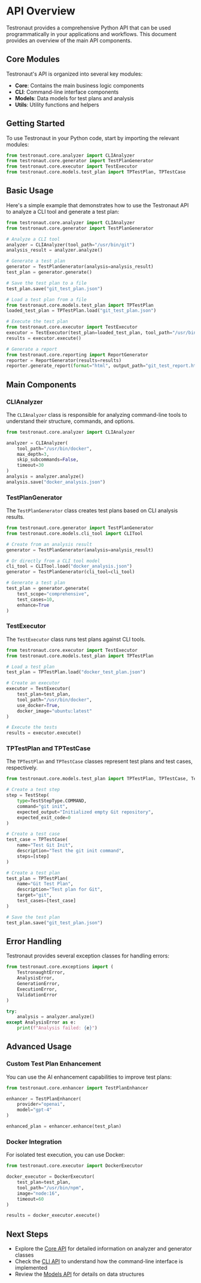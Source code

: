 # API Overview

Testronaut provides a comprehensive Python API that can be used programmatically in your applications and workflows. This document provides an overview of the main API components.

## Core Modules

Testronaut's API is organized into several key modules:

- **Core**: Contains the main business logic components
- **CLI**: Command-line interface components
- **Models**: Data models for test plans and analysis
- **Utils**: Utility functions and helpers

## Getting Started

To use Testronaut in your Python code, start by importing the relevant modules:

```python
from testronaut.core.analyzer import CLIAnalyzer
from testronaut.core.generator import TestPlanGenerator
from testronaut.core.executor import TestExecutor
from testronaut.core.models.test_plan import TPTestPlan, TPTestCase
```

## Basic Usage

Here's a simple example that demonstrates how to use the Testronaut API to analyze a CLI tool and generate a test plan:

```python
from testronaut.core.analyzer import CLIAnalyzer
from testronaut.core.generator import TestPlanGenerator

# Analyze a CLI tool
analyzer = CLIAnalyzer(tool_path="/usr/bin/git")
analysis_result = analyzer.analyze()

# Generate a test plan
generator = TestPlanGenerator(analysis=analysis_result)
test_plan = generator.generate()

# Save the test plan to a file
test_plan.save("git_test_plan.json")

# Load a test plan from a file
from testronaut.core.models.test_plan import TPTestPlan
loaded_test_plan = TPTestPlan.load("git_test_plan.json")

# Execute the test plan
from testronaut.core.executor import TestExecutor
executor = TestExecutor(test_plan=loaded_test_plan, tool_path="/usr/bin/git")
results = executor.execute()

# Generate a report
from testronaut.core.reporting import ReportGenerator
reporter = ReportGenerator(results=results)
reporter.generate_report(format="html", output_path="git_test_report.html")
```

## Main Components

### CLIAnalyzer

The `CLIAnalyzer` class is responsible for analyzing command-line tools to understand their structure, commands, and options.

```python
from testronaut.core.analyzer import CLIAnalyzer

analyzer = CLIAnalyzer(
    tool_path="/usr/bin/docker",
    max_depth=3,
    skip_subcommands=False,
    timeout=30
)
analysis = analyzer.analyze()
analysis.save("docker_analysis.json")
```

### TestPlanGenerator

The `TestPlanGenerator` class creates test plans based on CLI analysis results.

```python
from testronaut.core.generator import TestPlanGenerator
from testronaut.core.models.cli_tool import CLITool

# Create from an analysis result
generator = TestPlanGenerator(analysis=analysis_result)

# Or directly from a CLI tool model
cli_tool = CLITool.load("docker_analysis.json")
generator = TestPlanGenerator(cli_tool=cli_tool)

# Generate a test plan
test_plan = generator.generate(
    test_scope="comprehensive",
    test_cases=10,
    enhance=True
)
```

### TestExecutor

The `TestExecutor` class runs test plans against CLI tools.

```python
from testronaut.core.executor import TestExecutor
from testronaut.core.models.test_plan import TPTestPlan

# Load a test plan
test_plan = TPTestPlan.load("docker_test_plan.json")

# Create an executor
executor = TestExecutor(
    test_plan=test_plan,
    tool_path="/usr/bin/docker",
    use_docker=True,
    docker_image="ubuntu:latest"
)

# Execute the tests
results = executor.execute()
```

### TPTestPlan and TPTestCase

The `TPTestPlan` and `TPTestCase` classes represent test plans and test cases, respectively.

```python
from testronaut.core.models.test_plan import TPTestPlan, TPTestCase, TestStep, TestStepType

# Create a test step
step = TestStep(
    type=TestStepType.COMMAND,
    command="git init",
    expected_output="Initialized empty Git repository",
    expected_exit_code=0
)

# Create a test case
test_case = TPTestCase(
    name="Test Git Init",
    description="Test the git init command",
    steps=[step]
)

# Create a test plan
test_plan = TPTestPlan(
    name="Git Test Plan",
    description="Test plan for Git",
    target="git",
    test_cases=[test_case]
)

# Save the test plan
test_plan.save("git_test_plan.json")
```

## Error Handling

Testronaut provides several exception classes for handling errors:

```python
from testronaut.core.exceptions import (
    TestronaughtError,
    AnalysisError,
    GenerationError,
    ExecutionError,
    ValidationError
)

try:
    analysis = analyzer.analyze()
except AnalysisError as e:
    print(f"Analysis failed: {e}")
```

## Advanced Usage

### Custom Test Plan Enhancement

You can use the AI enhancement capabilities to improve test plans:

```python
from testronaut.core.enhancer import TestPlanEnhancer

enhancer = TestPlanEnhancer(
    provider="openai",
    model="gpt-4"
)

enhanced_plan = enhancer.enhance(test_plan)
```

### Docker Integration

For isolated test execution, you can use Docker:

```python
from testronaut.core.executor import DockerExecutor

docker_executor = DockerExecutor(
    test_plan=test_plan,
    tool_path="/usr/bin/npm",
    image="node:16",
    timeout=60
)

results = docker_executor.execute()
```

## Next Steps

- Explore the [Core API](core.md) for detailed information on analyzer and generator classes
- Check the [CLI API](cli.md) to understand how the command-line interface is implemented
- Review the [Models API](models.md) for details on data structures